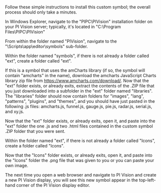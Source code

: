 Follow these simple instructions to install this custom symbol; the overall process should only take a minutes.

In Windows Explorer, navigate to the "PIPC\PIVision" installation folder on your PI Vision server; typically, it's located in "C:\Program Files\PIPC\PIVision"

From within the folder named "PIVision", navigate to the "\Scripts\app\editor\symbols" sub-folder.

Within the folder named "symbols", if there is not already a folder called "ext", create a folder called "ext".

If this is a symbol that uses the amCharts library (if so, the symbol will contain "amcharts" in the name), download the amcharts JavaScript Charts library zip file from https://www.amcharts.com/download/. Now that the "ext" folder exists, or already exits, extract the contents of the .ZIP file that you just downloaded into a subfolder in the "ext" folder named "libraries". The "libraries" folder should now contain folders for "images", "lang", "patterns", "plugins", and "themes", and you should have just pasted in the following .js files: amcharts.js, funnel.js, gauge.js, pie.js, radar.js, serial.js, and xy.js.

Now that the "ext" folder exists, or already exits, open it, and paste into the "ext" folder the one .js and two .html files contained in the custom symbol .ZIP folder that you were sent.

Within the folder named "ext", if there is not already a folder called "Icons", create a folder called "Icons".

Now that the "Icons" folder exists, or already exits, open it, and paste into the "Icons" folder the .png file that was given to you or you can paste your own image.

The next time you open a web browser and navigate to PI Vision and create a new PI Vision display, you will see this new symbol appear in the top-left-hand corner of the PI Vision display editor.
